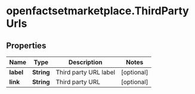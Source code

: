 # openfactsetmarketplace.ThirdPartyUrls

## Properties

Name | Type | Description | Notes
------------ | ------------- | ------------- | -------------
**label** | **String** | Third party URL label | [optional] 
**link** | **String** | Third party URL | [optional] 


